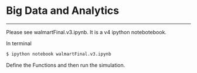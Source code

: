 # Big Data and Analytics
___

Please see walmartFinal.v3.ipynb.  It is a v4 ipython notebotebook.

In terminal

```sh
$ ipython notebook walmartFinal.v3.ipynb
```

Define the Functions and then run the simulation.